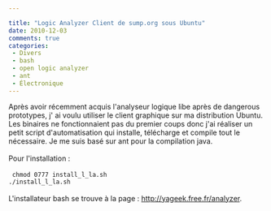```yaml
---

title: "Logic Analyzer Client de sump.org sous Ubuntu"
date: 2010-12-03
comments: true
categories:
 - Divers
 - bash
 - open logic analyzer
 - ant
 - Électronique
---
```


<div class='post'>
Après avoir récemment acquis l'analyseur logique libe après de dangerous prototypes, j' ai voulu utiliser le client graphique sur ma distribution Ubuntu. Les binaires ne fonctionnaient pas du premier coups donc j'ai réaliser un petit script d'automatisation qui installe, télécharge et compile tout le nécessaire. Je me suis basé sur ant pour la compilation java.<br/><br/>Pour l'installation :<br/><br/><code> chmod 0777 install_l_la.sh<br/>./install_l_la.sh</code><br/><br/>L'installateur bash se trouve à la page : <a href="http://yageek.free.fr/analyzer">http://yageek.free.fr/analyzer</a>.</div>
